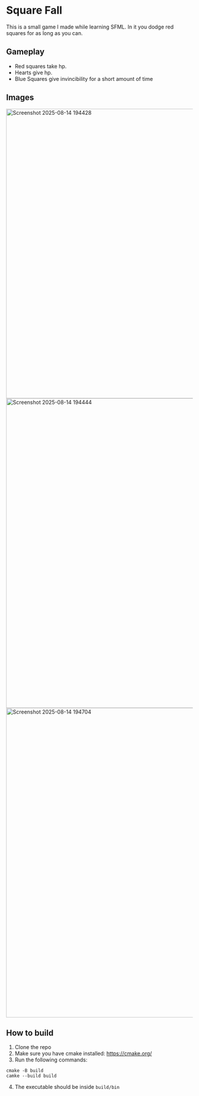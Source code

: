 # Square Fall

This is a small game I made while learning SFML. In it you dodge red squares for as long as you can.

## Gameplay
- Red squares take hp.
- Hearts give hp.
- Blue Squares give invincibility for a short amount of time

## Images
<img width="796" height="779" alt="Screenshot 2025-08-14 194428" src="https://github.com/user-attachments/assets/18c738da-808c-45ab-a4b6-2b14f29a7959" />

<img width="802" height="833" alt="Screenshot 2025-08-14 194444" src="https://github.com/user-attachments/assets/df25a56a-62ed-4ef1-bba2-49476441950c" />

<img width="802" height="833" alt="Screenshot 2025-08-14 194704" src="https://github.com/user-attachments/assets/643b6d4c-cdc4-4248-9e23-fdd4f53a72aa" />

## How to build

1. Clone the repo
2. Make sure you have cmake installed: https://cmake.org/
3. Run the following commands:

```
cmake -B build
camke --build build
```
4. The executable should be inside `build/bin`
